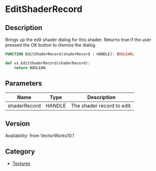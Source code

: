 # EditShaderRecord

## Description
Brings up the edit shader dialog for this shader.  Returns true if the user pressed the OK button to dismiss the dialog.

```pascal
FUNCTION EditShaderRecord(shaderRecord : HANDLE): BOOLEAN;
```

```python
def vs.EditShaderRecord(shaderRecord):
    return BOOLEAN
```

## Parameters
|Name|Type|Description|
|---|---|---|
|shaderRecord|HANDLE|The shader record to edit.|

## Version
Availability: from VectorWorks10.1

## Category
* [Textures](../Categories/Textures.md)

